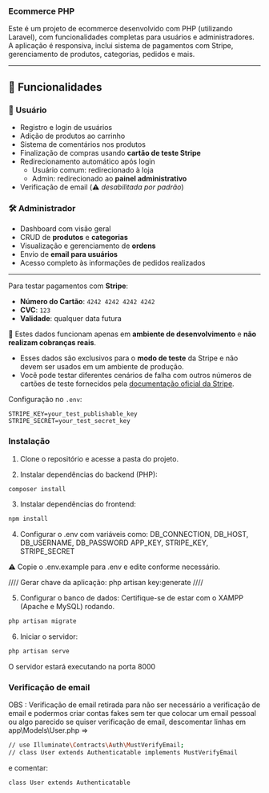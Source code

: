 ### Ecommerce PHP

Este é um projeto de ecommerce desenvolvido com PHP (utilizando Laravel), com funcionalidades completas para usuários e administradores. A aplicação é responsiva, inclui sistema de pagamentos com Stripe, gerenciamento de produtos, categorias, pedidos e mais.

---

## 🚀 Funcionalidades

### 👤 Usuário
- Registro e login de usuários
- Adição de produtos ao carrinho
- Sistema de comentários nos produtos
- Finalização de compras usando **cartão de teste Stripe**
- Redirecionamento automático após login
  - Usuário comum: redirecionado à loja
  - Admin: redirecionado ao **painel administrativo**
- Verificação de email (⚠️ *desabilitada por padrão*)

### 🛠️ Administrador
- Dashboard com visão geral
- CRUD de **produtos** e **categorias**
- Visualização e gerenciamento de **ordens**
- Envio de **email para usuários**
- Acesso completo às informações de pedidos realizados

---

Para testar pagamentos com **Stripe**:

- **Número do Cartão**: `4242 4242 4242 4242`
- **CVC**: `123`
- **Validade**: qualquer data futura

📌 Estes dados funcionam apenas em **ambiente de desenvolvimento** e **não realizam cobranças reais**.

- Esses dados são exclusivos para o **modo de teste** da Stripe e não devem ser usados em um ambiente de produção.
- Você pode testar diferentes cenários de falha com outros números de cartões de teste fornecidos pela [documentação oficial da Stripe](https://stripe.com/docs/testing).

Configuração no `.env`:
```env
STRIPE_KEY=your_test_publishable_key
STRIPE_SECRET=your_test_secret_key
```

### Instalação


1. Clone o repositório e acesse a pasta do projeto.

2. Instalar dependências do backend (PHP):

```bash
composer install
```

3. Instalar dependências do frontend:

```bash
npm install
```

4. Configurar o .env com variáveis como:
DB_CONNECTION, DB_HOST, DB_USERNAME, DB_PASSWORD
APP_KEY, STRIPE_KEY, STRIPE_SECRET

⚠️ Copie o .env.example para .env e edite conforme necessário.

////
Gerar chave da aplicação:
php artisan key:generate
////

5. Configurar o banco de dados: Certifique-se de estar com o XAMPP (Apache e MySQL) rodando.

```bash
php artisan migrate
```

6. Iniciar o servidor:

```bash
php artisan serve
```

O servidor estará executando na porta 8000


### Verificação de email

OBS : Verificação de email retirada para não ser necessário a verificação de email e podermos criar contas fakes sem ter que colocar um email pessoal ou algo parecido
se quiser verificação de email, descomentar linhas em app\Models\User.php => 

```bash
// use Illuminate\Contracts\Auth\MustVerifyEmail;
// class User extends Authenticatable implements MustVerifyEmail
```
e comentar:

```bash
class User extends Authenticatable
```
